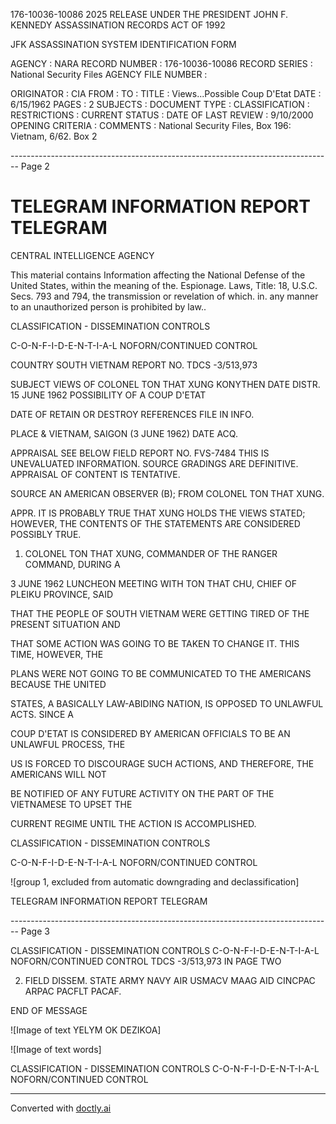 176-10036-10086
2025 RELEASE UNDER THE PRESIDENT JOHN F. KENNEDY ASSASSINATION RECORDS ACT OF 1992

JFK ASSASSINATION SYSTEM
IDENTIFICATION FORM

AGENCY : NARA
RECORD NUMBER : 176-10036-10086
RECORD SERIES : National Security Files
AGENCY FILE NUMBER :

ORIGINATOR : CIA
FROM :
TO :
TITLE : Views...Possible Coup D'Etat
DATE : 6/15/1962
PAGES : 2
SUBJECTS :
DOCUMENT TYPE :
CLASSIFICATION :
RESTRICTIONS :
CURRENT STATUS :
DATE OF LAST REVIEW : 9/10/2000
OPENING CRITERIA :
COMMENTS : National Security Files, Box 196: Vietnam, 6/62. Box 2


-------------------------------------------------------------------------------- Page 2

# TELEGRAM INFORMATION REPORT TELEGRAM

CENTRAL INTELLIGENCE AGENCY

This material contains Information affecting the National Defense of the United States, within the meaning of the. Espionage. Laws, Title: 18, U.S.C. Secs. 793 and 794, the transmission or revelation of which. in. any manner to an unauthorized person is prohibited by law..

CLASSIFICATION - DISSEMINATION CONTROLS

C-O-N-F-I-D-E-N-T-I-A-L NOFORN/CONTINUED CONTROL

COUNTRY SOUTH VIETNAM REPORT NO. TDCS -3/513,973

SUBJECT VIEWS OF COLONEL ΤΟΝ THAT XUNG KONYTHEN DATE DISTR. 15 JUNE 1962
POSSIBILITY OF A COUP D'ETAT

DATE OF RETAIN OR DESTROY REFERENCES FILE IN
INFO.

PLACE & VIETNAM, SAIGON (3 JUNE 1962)
DATE ACQ.

APPRAISAL SEE BELOW FIELD REPORT NO. FVS-7484
THIS IS UNEVALUATED INFORMATION. SOURCE GRADINGS ARE DEFINITIVE. APPRAISAL OF CONTENT IS TENTATIVE.

SOURCE AN AMERICAN OBSERVER (B); FROM COLONEL ΤΟΝ THAT XUNG.

APPR. IT IS PROBABLY TRUE THAT XUNG HOLDS THE VIEWS STATED; HOWEVER, THE CONTENTS OF THE STATEMENTS ARE CONSIDERED POSSIBLY TRUE.

1. COLONEL TON THAT XUNG, COMMANDER OF THE RANGER COMMAND, DURING A

3 JUNE 1962 LUNCHEON MEETING WITH TON THAT CHU, CHIEF OF PLEIKU PROVINCE, SAID

THAT THE PEOPLE OF SOUTH VIETNAM WERE GETTING TIRED OF THE PRESENT SITUATION AND

THAT SOME ACTION WAS GOING TO BE TAKEN TO CHANGE IT. THIS TIME, HOWEVER, THE

PLANS WERE NOT GOING TO BE COMMUNICATED TO THE AMERICANS BECAUSE THE UNITED

STATES, A BASICALLY LAW-ABIDING NATION, IS OPPOSED TO UNLAWFUL ACTS. SINCE A

COUP D'ETAT IS CONSIDERED BY AMERICAN OFFICIALS TO BE AN UNLAWFUL PROCESS, THE

US IS FORCED TO DISCOURAGE SUCH ACTIONS, AND THEREFORE, THE AMERICANS WILL NOT

BE NOTIFIED OF ANY FUTURE ACTIVITY ON THE PART OF THE VIETNAMESE TO UPSET THE

CURRENT REGIME UNTIL THE ACTION IS ACCOMPLISHED.

CLASSIFICATION - DISSEMINATION CONTROLS

C-O-N-F-I-D-E-N-T-I-A-L NOFORN/CONTINUED CONTROL

![group 1, excluded from automatic downgrading and declassification]

TELEGRAM INFORMATION REPORT TELEGRAM


-------------------------------------------------------------------------------- Page 3

CLASSIFICATION - DISSEMINATION CONTROLS
C-O-N-F-I-D-E-N-T-I-A-L NOFORN/CONTINUED CONTROL TDCS -3/513,973 IN PAGE TWO

2. FIELD DISSEM. STATE ARMY NAVY AIR USMACV MAAG AID CINCPAC ARPAC PACFLT PACAF.

END OF MESSAGE

![Image of text YELYM OK DEZIKOA]

![Image of text words]

CLASSIFICATION - DISSEMINATION CONTROLS
C-O-N-F-I-D-E-N-T-I-A-L NOFORN/CONTINUED CONTROL


---
Converted with [doctly.ai](https://doctly.ai)